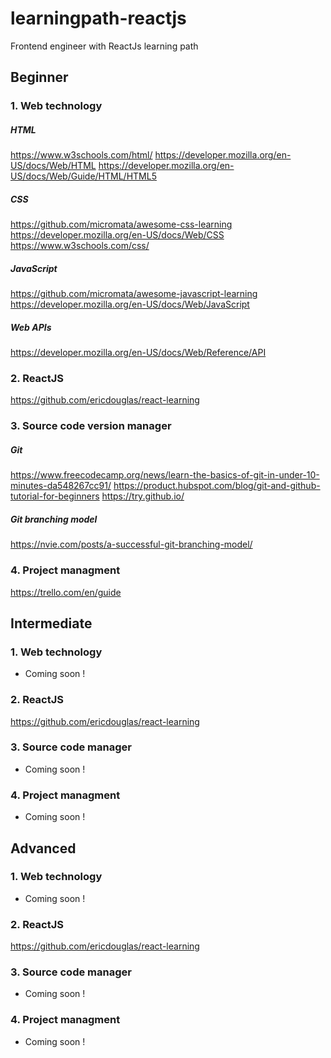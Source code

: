 # learningpath-reactjs
Frontend engineer with ReactJs learning path

## Beginner 

### 1. Web technology

##### HTML
https://www.w3schools.com/html/
https://developer.mozilla.org/en-US/docs/Web/HTML
https://developer.mozilla.org/en-US/docs/Web/Guide/HTML/HTML5

##### CSS
https://github.com/micromata/awesome-css-learning
https://developer.mozilla.org/en-US/docs/Web/CSS
https://www.w3schools.com/css/

##### JavaScript
https://github.com/micromata/awesome-javascript-learning
https://developer.mozilla.org/en-US/docs/Web/JavaScript

##### Web APIs
https://developer.mozilla.org/en-US/docs/Web/Reference/API


### 2. ReactJS
https://github.com/ericdouglas/react-learning


### 3. Source code version manager

##### Git
https://www.freecodecamp.org/news/learn-the-basics-of-git-in-under-10-minutes-da548267cc91/
https://product.hubspot.com/blog/git-and-github-tutorial-for-beginners
https://try.github.io/

##### Git branching model
https://nvie.com/posts/a-successful-git-branching-model/


### 4. Project managment 
https://trello.com/en/guide




## Intermediate 

### 1. Web technology
* Coming soon !


### 2. ReactJS
https://github.com/ericdouglas/react-learning

### 3. Source code manager
* Coming soon !


### 4. Project managment
* Coming soon !




## Advanced

### 1. Web technology
* Coming soon !


### 2. ReactJS
https://github.com/ericdouglas/react-learning

### 3. Source code manager
* Coming soon !


### 4. Project managment
* Coming soon !



